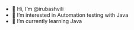 - 👋 Hi, I’m @irubashvili
- 👀 I’m interested in Automation testing with Java
- 🌱 I’m currently learning Java
<!---
irubashvili/irubashvili is a ✨ special ✨ repository because its `README.md` (this file) appears on your GitHub profile.
You can click the Preview link to take a look at your changes.
--->
